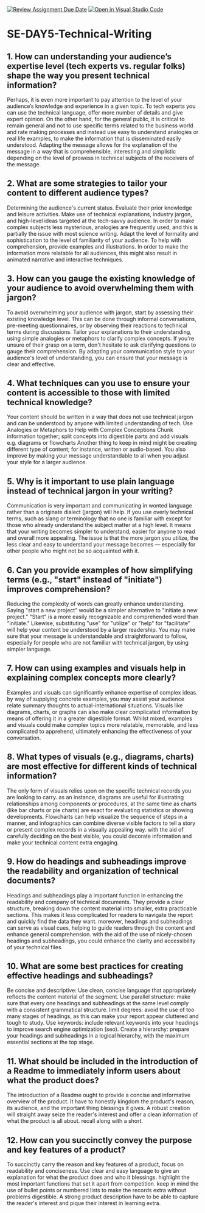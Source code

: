 [![Review Assignment Due Date](https://classroom.github.com/assets/deadline-readme-button-22041afd0340ce965d47ae6ef1cefeee28c7c493a6346c4f15d667ab976d596c.svg)](https://classroom.github.com/a/zsAR-pyY)
[![Open in Visual Studio Code](https://classroom.github.com/assets/open-in-vscode-2e0aaae1b6195c2367325f4f02e2d04e9abb55f0b24a779b69b11b9e10269abc.svg)](https://classroom.github.com/online_ide?assignment_repo_id=15704322&assignment_repo_type=AssignmentRepo)
# SE-DAY5-Technical-Writing
## 1. How can understanding your audience’s expertise level (tech experts vs. regular folks) shape the way you present technical information?
Perhaps, it is even more important to pay attention to the level of your audience’s knowledge and experience in a given topic. To tech experts you can use the technical language, offer more number of details and give expert opinion. On the other hand, for the general public, it is critical to remain general and not to use specific terms related to the business world and rate making processes and instead use easy to understand analogies or real life examples, to make the information that is disseminated easily understood. Adapting the message allows for the explanation of the message in a way that is comprehensible, interesting and simplistic depending on the level of prowess in technical subjects of the receivers of the message.
## 2. What are some strategies to tailor your content to different audience types?
Determining the audience's current status. Evaluate their prior knowledge and leisure activities. Make use of technical explanations, industry jargon, and high-level ideas targeted at the tech-savvy audience. In order to make complex subjects less mysterious, analogies are frequently used, and this is partially the issue with most science writing. Adapt the level of formality and sophistication to the level of familiarity of your audience. To help with comprehension, provide examples and illustrations. In order to make the information more relatable for all audiences, this might also result in animated narrative and interactive techniques.
## 3. How can you gauge the existing knowledge of your audience to avoid overwhelming them with jargon?
To avoid overwhelming your audience with jargon, start by assessing their existing knowledge level. This can be done through informal conversations, pre-meeting questionnaires, or by observing their reactions to technical terms during discussions. Tailor your explanations to their understanding, using simple analogies or metaphors to clarify complex concepts. If you're unsure of their grasp on a term, don't hesitate to ask clarifying questions to gauge their comprehension. By adapting your communication style to your audience's level of understanding, you can ensure that your message is clear and effective.
## 4. What techniques can you use to ensure your content is accessible to those with limited technical knowledge?
Your content should be written in a way that does not use technical jargon and can be understood by anyone with limited understanding of tech. Use Analogies or Metaphors to Help with Complex Conceptions Chunk information together; split concepts into digestible parts and add visuals e.g. diagrams or flowcharts Another thing to keep in mind might be creating different type of content; for instance, written or audio-based. You also improve by making your message understandable to all when you adjust your style for a larger audience.
## 5. Why is it important to use plain language instead of technical jargon in your writing?
Communication is very important and communicating in wonted language rather than a originate dialect (jargon) will help. If you use overly technical terms, such as slang or terminology that no one is familiar with except for those who already understand the subject matter at a high level. It means that your writing becomes simpler to understand, easier for anyone to read and overall more appealing. The issue is that the more jargon you utilize, the less clear and easy to understand your message becomes — especially for other people who might not be so acquainted with it.
## 6. Can you provide examples of how simplifying terms (e.g., "start" instead of "initiate") improves comprehension?
Reducing the complexity of words can greatly enhance understanding. Saying "start a new project" would be a simpler alternative to "initiate a new project." "Start" is a more easily recognizable and comprehended word than "initiate." Likewise, substituting "use" for "utilize" or "help" for "facilitate" will help your content be understood by a larger readership. You may make sure that your message is understandable and straightforward to follow, especially for people who are not familiar with technical jargon, by using simpler language.
## 7. How can using examples and visuals help in explaining complex concepts more clearly?
Examples and visuals can significantly enhance expertise of complex ideas. by way of supplying concrete examples, you may assist your audience relate summary thoughts to actual-international situations. Visuals like diagrams, charts, or graphs can also make clear complicated information by means of offering it in a greater digestible format. Whilst mixed, examples and visuals could make complex topics more relatable, memorable, and less complicated to apprehend, ultimately enhancing the effectiveness of your conversation.
## 8. What types of visuals (e.g., diagrams, charts) are most effective for different kinds of technical information?
The only form of visuals relies upon on the specific technical records you are looking to carry. as an instance, diagrams are useful for illustrating relationships among components or procedures, at the same time as charts (like bar charts or pie charts) are exact for evaluating statistics or showing developments. Flowcharts can help visualize the sequence of steps in a manner, and infographics can combine diverse visible factors to tell a story or present complex records in a visually appealing way. with the aid of carefully deciding on the best visible, you could decorate information and make your technical content extra engaging.
## 9. How do headings and subheadings improve the readability and organization of technical documents?
Headings and subheadings play a important function in enhancing the readability and company of technical documents. They provide a clear structure, breaking down the content material into smaller, extra practicable sections. This makes it less complicated for readers to navigate the report and quickly find the data they want. moreover, headings and subheadings can serve as visual cues, helping to guide readers through the content and enhance general comprehension. with the aid of the use of nicely-chosen headings and subheadings, you could enhance the clarity and accessibility of your technical files.
## 10. What are some best practices for creating effective headings and subheadings?
Be concise and descriptive: Use clean, concise language that appropriately reflects the content material of the segment.
Use parallel structure: make sure that every one headings and subheadings at the same level comply with a consistent grammatical structure.
limit degrees: avoid the use of too many stages of headings, as this can make your report appear cluttered and tough to study.
Use keywords: include relevant keywords into your headings to improve search engine optimization (seo).
Create a hierarchy: prepare your headings and subheadings in a logical hierarchy, with the maximum essential sections at the top stage.
## 11. What should be included in the introduction of a Readme to immediately inform users about what the product does?
The introduction of a Readme ought to provide a concise and informative overview of the product. It have to honestly kingdom the product's reason, its audience, and the important thing blessings it gives. A robust creation will straight away seize the reader's interest and offer a clean information of what the product is all about. recall along with a short.
## 12. How can you succinctly convey the purpose and key features of a product?
To succinctly carry the reason and key features of a product, focus on readability and conciseness. Use clear and easy language to give an explanation for what the product does and who it blessings. highlight the most important functions that set it apart from competition. keep in mind the use of bullet points or numbered lists to make the records extra without problems digestible. A strong product description have to be able to capture the reader's interest and pique their interest in learning extra.
